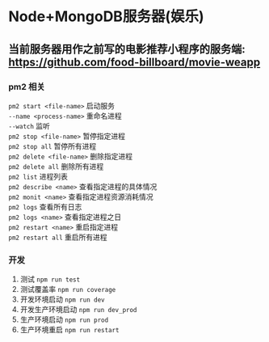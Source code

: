 # Node+MongoDB服务器(娱乐)

## 当前服务器用作之前写的电影推荐小程序的服务端: https://github.com/food-billboard/movie-weapp

### pm2 相关
`pm2 start <file-name>` 启动服务  
`--name <process-name>` 重命名进程  
`--watch` 监听  
`pm2 stop <file-name>` 暂停指定进程  
`pm2 stop all` 暂停所有进程  
`pm2 delete <file-name>` 删除指定进程  
`pm2 delete all` 删除所有进程  
`pm2 list` 进程列表  
`pm2 describe <name>` 查看指定进程的具体情况  
`pm2 monit <name>` 查看指定进程资源消耗情况  
`pm2 logs` 查看所有日志  
`pm2 logs <name>` 查看指定进程之日  
`pm2 restart <name>` 重启指定进程  
`pm2 restart all` 重启所有进程  

### 开发
1. 测试 `npm run test`  
2. 测试覆盖率 `npm run coverage`
6. 开发环境启动 `npm run dev`
7. 开发生产环境启动  `npm run dev_prod`  
8. 生产环境启动  `npm run prod`  
9. 生产环境重启  `npm run restart`   
